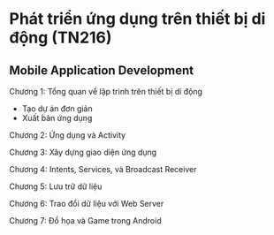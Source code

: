 # Phát triển ứng dụng trên thiết bị di động (TN216)
## Mobile Application Development

Chương 1:  Tổng quan về lập trình trên thiết bị di động
- Tạo dự án đơn giản
- Xuất bản ứng dụng

Chương 2:  Ứng dụng và Activity

Chương 3:  Xây dựng giao diện ứng dụng

Chương 4: Intents, Services, và Broadcast Receiver

Chương 5: Lưu trữ dữ liệu

Chương 6: Trao đổi dữ liệu với Web Server

Chương 7: Đồ họa và Game trong Android
